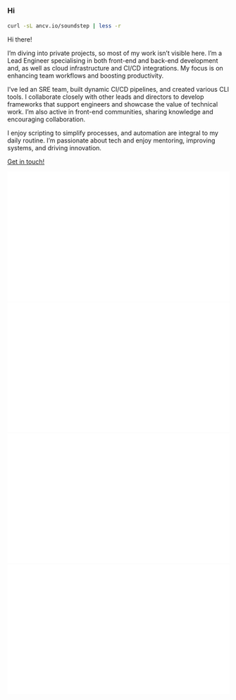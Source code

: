### Hi

```sh
curl -sL ancv.io/soundstep | less -r
```

Hi there!

I’m diving into private projects, so most of my work isn’t visible here. I’m a Lead Engineer specialising in both front-end and back-end development and, as well as cloud infrastructure and CI/CD integrations. My focus is on enhancing team workflows and boosting productivity.

I’ve led an SRE team, built dynamic CI/CD pipelines, and created various CLI tools. I collaborate closely with other leads and directors to develop frameworks that support engineers and showcase the value of technical work. I’m also active in front-end communities, sharing knowledge and encouraging collaboration.

I enjoy scripting to simplify processes, and automation are integral to my daily routine. I’m passionate about tech and enjoy mentoring, improving systems, and driving innovation.

[Get in touch!](https://www.linkedin.com/in/romualdquantin/)

<!--
![](https://github.com/soundstep/github-stats/blob/master/generated/overview.svg)
![](https://github.com/soundstep/github-stats/blob/master/generated/languages.svg)
[![](https://github-readme-stats.vercel.app/api?username=soundstep)](https://github.com/anuraghazra/github-readme-stats)
-->

![](https://raw.githubusercontent.com/soundstep/github-stats-generate/master/generated/overview.svg#gh-dark-mode-only)
![](https://raw.githubusercontent.com/soundstep/github-stats-generate/master/generated/overview.svg#gh-light-mode-only)
![](https://raw.githubusercontent.com/soundstep/github-stats-generate/master/generated/languages.svg#gh-dark-mode-only)
![](https://raw.githubusercontent.com/soundstep/github-stats-generate/master/generated/languages.svg#gh-light-mode-only)
